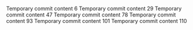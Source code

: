Temporary commit content 6
Temporary commit content 29
Temporary commit content 47
Temporary commit content 78
Temporary commit content 93
Temporary commit content 101
Temporary commit content 110
